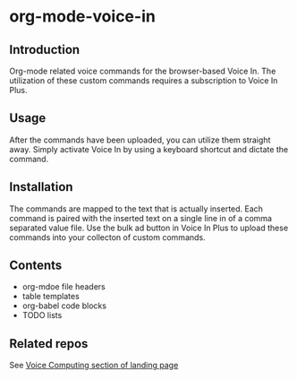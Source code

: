# org-mode-voice-in

## Introduction
Org-mode related voice commands for the browser-based Voice In.
The utilization of these custom commands requires a subscription to Voice In Plus.

## Usage
After the commands have been uploaded, you can utilize them straight away.
Simply activate Voice In by using a keyboard shortcut and dictate the command.

## Installation
The commands are mapped to the text that is actually inserted.
Each command is paired with the inserted text on a single line in of a comma separated value file.
Use the bulk ad button in Voice In Plus to upload these commands into your collecton of custom commands.

## Contents

- org-mdoe file headers
- table templates
- org-babel code blocks
- TODO lists

## Related repos
See [Voice Computing section of landing page](https://github.com/MooersLab/MooersLab?tab=readme-ov-file#voice-computing)


